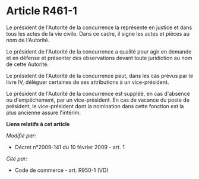 # Article R461-1

Le président de l'Autorité de la concurrence la représente en justice et dans  tous les actes de la vie civile. Dans ce
cadre, il signe les actes et pièces au  nom de l'Autorité.

Le président de l'Autorité de la  concurrence a qualité pour agir en demande et en défense et présenter des  observations
devant toute juridiction au nom de cette Autorité. 

Le président de l'Autorité de la concurrence peut, dans les cas prévus par le livre IV, déléguer certaines de ses
attributions à un vice-président. 

Le président de l'Autorité de la concurrence est suppléé, en cas d'absence ou d'empêchement, par un vice-président. En cas de
vacance du poste de président, le vice-président dont la nomination dans cette fonction est la plus ancienne assure
l'intérim.

**Liens relatifs à cet article**

_Modifié par_:

  - Décret n°2009-141 du 10 février 2009 - art. 1

_Cité par_:

  - Code de commerce - art. R950-1 (VD)
